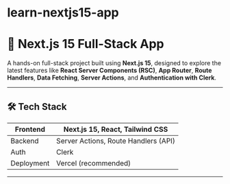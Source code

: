 # learn-nextjs15-app
# 🚀 Next.js 15 Full-Stack App

A hands-on full-stack project built using **Next.js 15**, designed to explore the latest features like **React Server Components (RSC)**, **App Router**, **Route Handlers**, **Data Fetching**, **Server Actions**, and **Authentication with Clerk**.


---

## 🛠 Tech Stack

| Frontend    | Next.js 15, React, Tailwind CSS       |
|-------------|----------------------------------------|
| Backend     | Server Actions, Route Handlers (API)  |
| Auth        | Clerk                                 |
| Deployment  | Vercel (recommended)                  |

---
